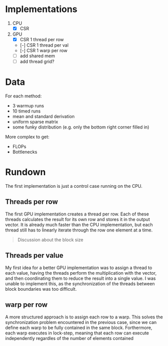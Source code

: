 # Implementations
1. CPU
    - [x] CSR
2. GPU
    - [x] CSR 1 thread per row
    - [-] CSR 1 thread per val
    - [-] CSR 1 warp per row
    - [ ] add shared mem
    - [ ] add thread grid?

# Data
For each method:
- 3 warmup runs
- 10 timed runs
- mean and standard derivation
- uniform sparse matrix
- some funky distribution (e.g. only the bottom right corner filled in)

More complex to get:
- FLOPs
- Bottlenecks

# Rundown
The first implementation is just a control case running on the CPU.

## Threads per row
The first GPU implementation creates a thread per row. Each of these threads calculates
the result for its own row and stores it in the output vector.
It is already much faster than the CPU implementation, but each thread still has to
linearly iterate through the row one element at a time.

> Discussion about the block size

## Threads per value
My first idea for a better GPU implementation was to assign a thread to each
value, having the threads perform the multiplication with the vector, and then
coordinating them to reduce the result into a single value.
I was unable to implement this, as the synchronization of the threads between block
boundaries was too difficult.

## warp per row
A more structured approach is to assign each row to a warp. This solves the
synchronization problem encountered in the previous case, since we can define each warp
to be fully contained in the same block. 
Forthermore, each warp executes in lock-step, meaning that each row can execute
independently regardles of the number of elements contained
